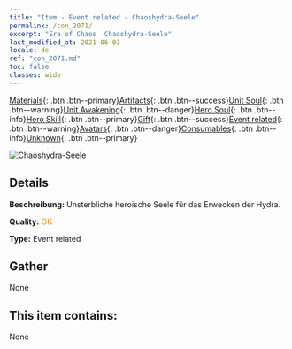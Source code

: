 ```yaml
---
title: "Item - Event related - Chaoshydra-Seele"
permalink: /con_2071/
excerpt: "Era of Chaos  Chaoshydra-Seele"
last_modified_at: 2021-06-03
locale: de
ref: "con_2071.md"
toc: false
classes: wide
---
```

 [Materials](/ItemsDE/){: .btn .btn--primary}[Artifacts](/ItemsDE/Artifacts/){: .btn .btn--success}[Unit Soul](/ItemsDE/UnitSoul/){: .btn .btn--warning}[Unit Awakening](/ItemsDE/UnitAwakening/){: .btn .btn--danger}[Hero Soul](/ItemsDE/HeroSoul/){: .btn .btn--info}[Hero Skill](/ItemsDE/HeroSkill/){: .btn .btn--primary}[Gift](/ItemsDE/Gift/){: .btn .btn--success}[Event related](/ItemsDE/Events/){: .btn .btn--warning}[Avatars](/ItemsDE/Avatars/){: .btn .btn--danger}[Consumables](/ItemsDE/Consumables/){: .btn .btn--info}[Unknown](/ItemsDE/Unknown/){: .btn .btn--primary}

 ![Chaoshydra-Seele](/images/t/juexing_807.jpg)

## Details
 **Beschreibung:** Unsterbliche heroische Seele für das Erwecken der Hydra.

 **Quality:** <span style="color: #FF8C00">OK</span>

 **Type:** Event related

## Gather

  None

## This item contains:

  None

